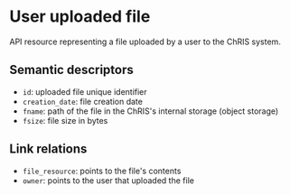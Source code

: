 # User uploaded file

API resource representing a file uploaded by a user to the ChRIS system. 


## Semantic descriptors

* `id`: uploaded file unique identifier
* `creation_date`: file creation date
* `fname`: path of the file in the ChRIS's internal storage (object storage)
* `fsize`: file size in bytes


## Link relations

* `file_resource`: points to the file's contents
* `owner`: points to the user that uploaded the file
